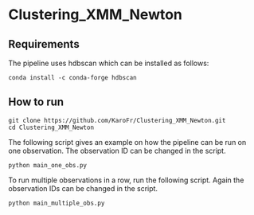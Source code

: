 # Clustering_XMM_Newton

## Requirements
The pipeline uses hdbscan which can be installed as follows:
```
conda install -c conda-forge hdbscan
```
 
## How to run
```
git clone https://github.com/KaroFr/Clustering_XMM_Newton.git
cd Clustering_XMM_Newton
```
 
The following script gives an example on how the pipeline can be run on one observation. The observation ID can be changed in the script.
```
python main_one_obs.py
```
 
To run multiple observations in a row, run the following script. Again the observation IDs can be changed in the script.
```
python main_multiple_obs.py
```

